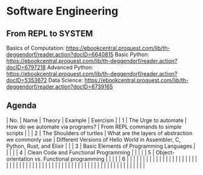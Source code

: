 # Software Engineering

## From REPL to SYSTEM

Basics of Computation: https://ebookcentral.proquest.com/lib/th-deggendorf/reader.action?docID=6640815
Basic Python: https://ebookcentral.proquest.com/lib/th-deggendorf/reader.action?docID=6797218
Advanced Python: https://ebookcentral.proquest.com/lib/th-deggendorf/reader.action?docID=5353672
Data Science: https://ebookcentral.proquest.com/lib/th-deggendorf/reader.action?docID=6739165

## Agenda


| No. | Name                                          | Theory                                             | Example                                                                     | Exercism |
| 1   | The Urge to automate                          | How do we automate via programs?                   | From REPL commands to simple scripts                                        |          |
| 2   | The Shoulders of turtles                      | What are the layers of abstraction we commonly use | Different Versions of Hello World in Assembler, C, Python, Rust, and Elixir |          |
| 3   | Basic Elements of Programming Languages       |                                                    |                                                                             |          |
| 4   | Clean Code and Functional Programming         |                                                    |                                                                             |          |
| 5   | Object-orientation vs. Functional programming |                                                    |                                                                             |          |
| 6   |                                               |                                                    |                                                                             |          |
|     |                                               |                                                    |                                                                             |          |
|     |                                               |                                                    |                                                                             |          |
|     |                                               |                                                    |                                                                             |          |
|     |                                               |                                                    |                                                                             |          |
|     |                                               |                                                    |                                                                             |          |
|     |                                               |                                                    |                                                                             |          |
|     |                                               |                                                    |                                                                             |          |
|     |                                               |                                                    |                                                                             |          |
|     |                                               |                                                    |                                                                             |          |
|     |                                               |                                                    |                                                                             |          |
